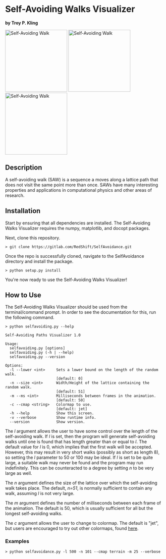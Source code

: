 # Self-Avoiding Walks Visualizer

**by Troy P. Kling**

<img src="http://troykling.com/files/selfavoidance1.png" alt="Self-Avoiding Walk" width="200" height="200">
<img src="http://troykling.com/files/selfavoidance2.png" alt="Self-Avoiding Walk" width="200" height="200">
<img src="http://troykling.com/files/selfavoidance3.png" alt="Self-Avoiding Walk" width="200" height="200">

## Description

A self-avoiding walk (SAW) is a sequence a moves along a lattice path that does not visit the same point more than once. SAWs have many interesting properties and applications in computational physics and other areas of research.

## Installation

Start by ensuring that all dependencies are installed. The Self-Avoiding Walks Visualizer requires the numpy, matplotlib, and docopt packages.

Next, clone this repository.

    > git clone https://gitlab.com/RedShift/SelfAvoidance.git

Once the repo is successfully cloned, navigate to the SelfAvoidance directory and install the package.

    > python setup.py install

You're now ready to use the Self-Avoiding Walks Visualizer!

## How to Use

The Self-Avoiding Walks Visualizer should be used from the terminal/command prompt. In order to see the documentation for this, run the following command.

    > python selfavoiding.py --help

    Self-Avoiding Paths Visualizer 1.0
	
    Usage:
      selfavoiding.py [options]
      selfavoiding.py (-h | --help)
      selfavoiding.py --version
    
    Options:
	  -l --lower <int>     Sets a lower bound on the length of the random walk.
                           [default: 0]
      -n --size <int>      Width/Height of the lattice containing the random walk.
                           [default: 51]
      -m --ms <int>        Milliseconds between frames in the animation.
                           [default: 50]
      -c --cmap <string>   Colormap to use.
                           [default: jet]
      -h --help            Show this screen.
      -v --verbose         Show runtime info.
      --version            Show version.

The *l* argument allows the user to have some control over the length of the self-avoiding walk. If *l* is set, then the program will generate self-avoiding walks until one is found that has length greater than or equal to *l*. The default value for *l* is 0, which implies that the first walk will be accepted. However, this may result in very short walks (possibly as short as length 8), so setting the *l* parameter to 50 or 100 may be ideal. If *l* is set to be quite large, a suitable walk may never be found and the program may run indefinitely. This can be counteracted to a degree by setting *n* to be very large as well.

The *n* argument defines the size of the lattice over which the self-avoiding walk takes place. The default, *n=51*, is normally sufficient to contain any walk, assuming *l* is not very large.

The *m* argument defines the number of milliseconds between each frame of the animation. The default is 50, which is usually sufficient for all but the longest self-avoiding walks.

The *c* argument allows the user to change to colormap. The default is "jet", but users are encouraged to try out other colormaps, found [here](http://matplotlib.org/examples/color/colormaps_reference.html).

### Examples

    > python selfavoidance.py -l 500 -n 101 --cmap terrain -m 25 --verbose